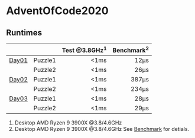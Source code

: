 # AdventOfCode2020

## Runtimes
|                                |         | Test @3.8GHz<sup>1</sup> | Benchmark<sup>2</sup> |
|--------------------------------|---------|-------------------------:|----------------------:|
| [Day01](AdventOfCode/Day01.cs) | Puzzle1 |                     <1ms |                  12µs |
|                                | Puzzle2 |                     <1ms |                  26µs |
| [Day02](AdventOfCode/Day02.cs) | Puzzle1 |                     <1ms |                 387µs |
|                                | Puzzle2 |                     <1ms |                 234µs |
| [Day03](AdventOfCode/Day03.cs) | Puzzle1 |                     <1ms |                  28µs |
|                                | Puzzle2 |                     <1ms |                  29µs |



1) Desktop AMD Ryzen 9 3900X @3.8/4.6GHz
2) Desktop AMD Ryzen 9 3900X @3.8/4.6GHz See [Benchmark](Benchmark.md) for detials.